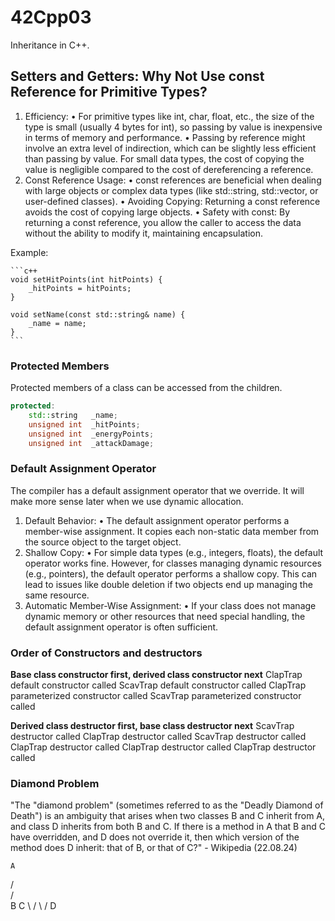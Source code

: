 # 42Cpp03
Inheritance in C++.

## Setters and Getters: Why Not Use const Reference for Primitive Types?

1.	Efficiency:
•	For primitive types like int, char, float, etc., the size of the type is small (usually 4 bytes for int), so passing by value is inexpensive in terms of memory and performance.
•	Passing by reference might involve an extra level of indirection, which can be slightly less efficient than passing by value. For small data types, the cost of copying the value is negligible compared to the cost of dereferencing a reference.
2.	Const Reference Usage:
•	const references are beneficial when dealing with large objects or complex data types (like std::string, std::vector, or user-defined classes).
•	Avoiding Copying: Returning a const reference avoids the cost of copying large objects.
•	Safety with const: By returning a const reference, you allow the caller to access the data without the ability to modify it, maintaining encapsulation.

Example:

    ```c++
    void setHitPoints(int hitPoints) {
        _hitPoints = hitPoints;
    }

    void setName(const std::string& name) {
        _name = name;
    }
    ```

### Protected Members

Protected members of a class can be accessed from the children.

```c++
protected:
    std::string   _name;
    unsigned int  _hitPoints;
    unsigned int  _energyPoints;
    unsigned int  _attackDamage;
```

### Default Assignment Operator

The compiler has a default assignment operator that we override. It will make more sense later when we use dynamic allocation.
1.	Default Behavior:
•	The default assignment operator performs a member-wise assignment. It copies each non-static data member from the source object to the target object.
2.	Shallow Copy:
•	For simple data types (e.g., integers, floats), the default operator works fine. However, for classes managing dynamic resources (e.g., pointers), the default operator performs a shallow copy. This can lead to issues like double deletion if two objects end up managing the same resource.
3.	Automatic Member-Wise Assignment:
•	If your class does not manage dynamic memory or other resources that need special handling, the default assignment operator is often sufficient.

### Order of Constructors and destructors

**Base class constructor first, derived class constructor next**
ClapTrap default constructor called </b>
ScavTrap default constructor called</b>
ClapTrap parameterized constructor called</b>
ScavTrap parameterized constructor called</b>

**Derived class destructor first, base class destructor next**
ScavTrap destructor called</b>
ClapTrap destructor called</b>
ScavTrap destructor called</b>
ClapTrap destructor called</b>
ClapTrap destructor called</b>
ClapTrap destructor called</b>

### Diamond Problem
"The "diamond problem" (sometimes referred to as the "Deadly Diamond of Death") is an ambiguity that arises when two classes B and C inherit from A, and class D inherits from both B and C. If there is a method in A that B and C have overridden, and D does not override it, then which version of the method does D inherit: that of B, or that of C?" - Wikipedia (22.08.24)

    A
   / \
  /   \
 B     C
  \   /
   \ /
    D

